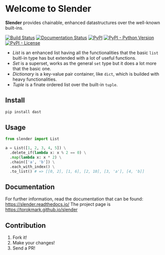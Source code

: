 # Welcome to Slender

**Slender** provides chainable, enhanced datastructures over the well-known built-ins.

[![Build Status](https://travis-ci.org/torokmark/dast.svg?branch=master)](https://travis-ci.org/torokmark/dast)
[![Documentation Status](https://readthedocs.org/projects/slender/badge/?version=latest)](https://slender.readthedocs.io/en/latest/?badge=latest)
[![PyPI](https://img.shields.io/pypi/v/dast.svg?color=blue)](https://pypi.org/project/dast/)
[![PyPI - Python Version](https://img.shields.io/pypi/pyversions/dast.svg)](https://github.com/torokmark/dast)
[![PyPI - License](https://img.shields.io/pypi/l/dast.svg)](https://github.com/torokmark/dast/blob/master/LICENSE.md)


* *List* is an enhanced list having all the functionalities that the basic
  `list` buitl-in type has but extended with a lot of useful functions.
* *Set* is a superset, works as the general `set` type but it does a lot more
  that the basic one.
* *Dictionary* is a key-value pair container, like `dict`, which is builded with heavy functionalities.
* *Tuple* is a finate ordered list over the built-in `tuple`.

## Install 

```sh
pip install dast
```

## Usage 

```python
from slender import List

a = List([1, 2, 3, 4, 5]) \
  .delete_if(lambda x: x % 2 == 0) \
  .map(lambda x: x * 2) \
  .chain(['a', 'b']) \
  .each_with_index() \
  .to_list() # => [[0, 2], [1, 6], [2, 10], [3, 'a'], [4, 'b]]
```

## Documentation

For further information, read the documentation that can be found: https://slender.readthedocs.io/
The project page is https://torokmark.github.io/slender

## Contribution

1. Fork it!
2. Make your changes!
3. Send a PR!



